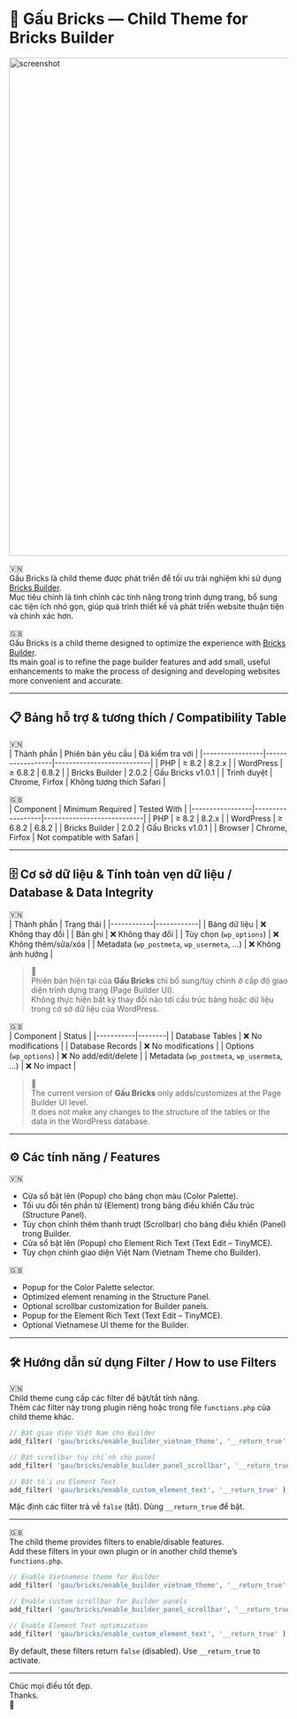 # 🐻 Gấu Bricks — Child Theme for Bricks Builder  

<img width="1200" height="900" alt="screenshot" src="https://github.com/user-attachments/assets/764bcd6b-d807-43c5-8c7c-490ef4687821" />  

🇻🇳  
Gấu Bricks là child theme được phát triển để tối ưu trải nghiệm khi sử dụng [Bricks Builder](https://bricksbuilder.io/).  
Mục tiêu chính là tinh chỉnh các tính năng trong trình dựng trang, bổ sung các tiện ích nhỏ gọn, giúp quá trình thiết kế và phát triển website thuận tiện và chính xác hơn.  

🇬🇧  
Gấu Bricks is a child theme designed to optimize the experience with [Bricks Builder](https://bricksbuilder.io/).  
Its main goal is to refine the page builder features and add small, useful enhancements to make the process of designing and developing websites more convenient and accurate.

---  

## 📋 Bảng hỗ trợ & tương thích / Compatibility Table

🇻🇳  
| Thành phần      | Phiên bản yêu cầu | Đã kiểm tra với          |
|-----------------|------------------|---------------------------|
| PHP             | ≥ 8.2            | 8.2.x                     |
| WordPress       | ≥ 6.8.2          | 6.8.2                     |
| Bricks Builder  | 2.0.2            | Gấu Bricks v1.0.1         |
| Trình duyệt     | Chrome, Firfox   | Không tương thích Safari  |

🇬🇧  
| Component       | Minimum Required | Tested With                |
|-----------------|------------------|----------------------------|
| PHP             | ≥ 8.2            | 8.2.x                      |
| WordPress       | ≥ 6.8.2          | 6.8.2                      |
| Bricks Builder  | 2.0.2            | Gấu Bricks v1.0.1          |
| Browser         | Chrome, Firfox   | Not compatible with Safari |

---  
  
## 🗄️ Cơ sở dữ liệu & Tính toàn vẹn dữ liệu / Database & Data Integrity  

🇻🇳  
| Thành phần | Trạng thái |
|------------|------------|
| Bảng dữ liệu | ❌ Không thay đổi |
| Bản ghi | ❌ Không thay đổi |
| Tùy chọn (`wp_options`) | ❌ Không thêm/sửa/xóa |
| Metadata (`wp_postmeta`, `wp_usermeta`, ...) | ❌ Không ảnh hưởng |

> 🔐  
> Phiên bản hiện tại của **Gấu Bricks** chỉ bổ sung/tùy chỉnh ở cấp độ giao diện trình dựng trang (Page Builder UI).  
> Không thực hiện bất kỳ thay đổi nào tới cấu trúc bảng hoặc dữ liệu trong cở sở dữ liệu của WordPress.  

🇬🇧  
| Component | Status |
|-----------|--------|
| Database Tables | ❌ No modifications |
| Database Records | ❌ No modifications |
| Options (`wp_options`) | ❌ No add/edit/delete |
| Metadata (`wp_postmeta`, `wp_usermeta`, ...) | ❌ No impact |

> 🔐  
> The current version of **Gấu Bricks** only adds/customizes at the Page Builder UI level.  
> It does not make any changes to the structure of the tables or the data in the WordPress database.  

---  

## ⚙️ Các tính năng / Features

:vietnam:  
- Cửa sổ bật lên (Popup) cho bảng chọn màu (Color Palette).
- Tối ưu đổi tên phần tử (Element) trong bảng điều khiển Cấu trúc (Structure Panel).
- Tùy chọn chỉnh thêm thanh trượt (Scrollbar) cho bảng điều khiển (Panel) trong Builder.
- Cửa sổ bật lên (Popup) cho Element Rich Text (Text Edit – TinyMCE).
- Tùy chọn chỉnh giao diện Việt Nam (Vietnam Theme cho Builder).

:uk:  
- Popup for the Color Palette selector.
- Optimized element renaming in the Structure Panel.
- Optional scrollbar customization for Builder panels.
- Popup for the Element Rich Text (Text Edit – TinyMCE).
- Optional Vietnamese UI theme for the Builder.  

---

## 🛠️ Hướng dẫn sử dụng Filter / How to use Filters

:vietnam:    
Child theme cung cấp các filter để bật/tắt tính năng.  
Thêm các filter này trong plugin riêng hoặc trong file `functions.php` của child theme khác.

```php
// Bật giao diện Việt Nam cho Builder
add_filter( 'gau/bricks/enable_builder_vietnam_theme', '__return_true' );

// Bật scrollbar tùy chỉnh cho panel
add_filter( 'gau/bricks/enable_builder_panel_scrollbar', '__return_true' );

// Bật tối ưu Element Text
add_filter( 'gau/bricks/enable_custom_element_text', '__return_true' );
```

Mặc định các filter trả về `false` (tắt). Dùng `__return_true` để bật.

---

:uk:   
The child theme provides filters to enable/disable features.  
Add these filters in your own plugin or in another child theme’s `functions.php`.

```php
// Enable Vietnamese theme for Builder
add_filter( 'gau/bricks/enable_builder_vietnam_theme', '__return_true' );

// Enable custom scrollbar for Builder panels
add_filter( 'gau/bricks/enable_builder_panel_scrollbar', '__return_true' );

// Enable Element Text optimization
add_filter( 'gau/bricks/enable_custom_element_text', '__return_true' );
```

By default, these filters return `false` (disabled). Use `__return_true` to activate.

---
Chúc mọi điều tốt đẹp.  
Thanks.  
🐻
